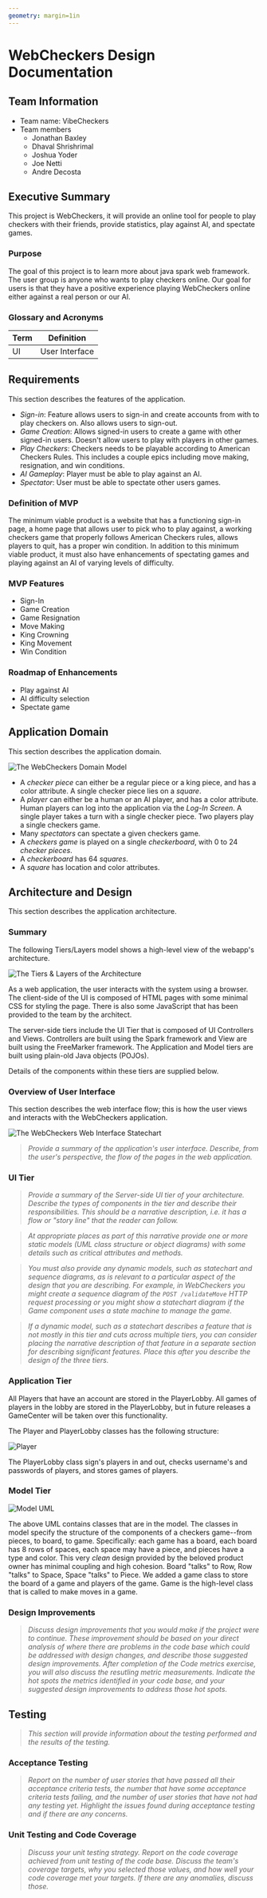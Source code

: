 ```yaml
--- 
geometry: margin=1in
---
```


# WebCheckers Design Documentation  

## Team Information  

- Team name: VibeCheckers
- Team members
  - Jonathan Baxley
  - Dhaval Shrishrimal
  - Joshua Yoder
  - Joe Netti
  - Andre Decosta

## Executive Summary
This project is WebCheckers, it will provide an online tool for people to play
checkers with their friends, provide statistics, play against AI, and spectate
games.

### Purpose
The goal of this project is to learn more about java spark web framework. The
user group is anyone who wants to play checkers online. Our goal for users is
that they have a positive experience playing WebCheckers online either against
a real person or our AI.

### Glossary and Acronyms  

| Term | Definition     |
|------|----------------|
| UI   | User Interface |

## Requirements  
This section describes the features of the application.

- *Sign-in*: Feature allows users to sign-in and create accounts from with to
  play checkers on. Also allows users to sign-out.
- *Game Creation*: Allows signed-in users to create a game with other
  signed-in users. Doesn't allow users to play with players in other games.
- *Play Checkers*: Checkers needs to be playable according to American
  Checkers Rules. This includes a couple epics including move making,
  resignation, and win conditions.
- *AI Gameplay*: Player must be able to play against an AI.
- *Spectator*: User must be able to spectate other users games.

### Definition of MVP  
The minimum viable product is a website that has a functioning sign-in page, a
home page that allows user to pick who to play against, a working checkers game
that properly follows American Checkers rules, allows players to quit, has a
proper win condition. In addition to this minimum viable product, it must also
have enhancements of spectating games and playing against an AI of varying levels
of difficulty.

### MVP Features

- Sign-In
- Game Creation
- Game Resignation
- Move Making
- King Crowning
- King Movement
- Win Condition

### Roadmap of Enhancements  

- Play against AI
- AI difficulty selection
- Spectate game

## Application Domain  
This section describes the application domain.

![The WebCheckers Domain Model](DomainAnalysisGroup.svg)

- A *checker piece* can either be a regular piece or a king piece, and has a color
  attribute. A single checker piece lies on a *square*.
- A *player* can either be a human or an AI player, and has a color attribute.
  Human players can log into the application via the *Log-In Screen*. A single player
  takes a turn with a single checker piece. Two players play a single checkers game.
- Many *spectators* can spectate a given checkers game.
- A *checkers game* is played on a single *checkerboard*, with 0 to 24 *checker pieces*.
- A *checkerboard* has 64 *squares*.
- A *square* has location and color attributes.

## Architecture and Design  
This section describes the application architecture.

### Summary  
The following Tiers/Layers model shows a high-level view of the webapp's
architecture.

![The Tiers & Layers of the Architecture](architecture-tiers-and-layers.png)

As a web application, the user interacts with the system using a
browser.  The client-side of the UI is composed of HTML pages with
some minimal CSS for styling the page.  There is also some JavaScript
that has been provided to the team by the architect.

The server-side tiers include the UI Tier that is composed of UI Controllers
and Views. Controllers are built using the Spark framework and View are built
using the FreeMarker framework. The Application and Model tiers are built
using plain-old Java objects (POJOs).

Details of the components within these tiers are supplied below.

### Overview of User Interface
This section describes the web interface flow; this is how the user views and
interacts with the WebCheckers application.

![The WebCheckers Web Interface Statechart](web-interface-placeholder.png)

> _Provide a summary of the application's user interface.  Describe, from
> the user's perspective, the flow of the pages in the web application._

### UI Tier  
> _Provide a summary of the Server-side UI tier of your architecture.
> Describe the types of components in the tier and describe their
> responsibilities.  This should be a narrative description, i.e. it has
> a flow or "story line" that the reader can follow._

> _At appropriate places as part of this narrative provide one or more
> static models (UML class structure or object diagrams) with some
> details such as critical attributes and methods._

> _You must also provide any dynamic models, such as statechart and
> sequence diagrams, as is relevant to a particular aspect of the design
> that you are describing.  For example, in WebCheckers you might create
> a sequence diagram of the `POST /validateMove` HTTP request processing
> or you might show a statechart diagram if the Game component uses a
> state machine to manage the game._

> _If a dynamic model, such as a statechart describes a feature that is
> not mostly in this tier and cuts across multiple tiers, you can
> consider placing the narrative description of that feature in a
> separate section for describing significant features. Place this after
> you describe the design of the three tiers._

### Application Tier  

All Players that have an account are stored in the PlayerLobby. All games of players in the lobby are stored in the PlayerLobby, but in future releases a GameCenter will be taken over this functionality.

The Player and PlayerLobby classes has the following structure:

![Player](player.png)

The PlayerLobby class sign's players in and out, checks username's and passwords of players, and stores games of players. 


### Model Tier  

![Model UML](board_uml.png)

The above UML contains classes that are in the model. The classes in model specify the structure of the components of a checkers game--from pieces, to board, to game. Specifically: each game has a board, each board has 8 rows of spaces, each space may have a piece, and pieces have a type and color. This very *clean* design provided by the beloved product owner has minimal coupling and high cohesion. Board "talks" to Row, Row "talks" to Space, Space "talks" to Piece. We added a game class to store the board of a game and players of the game. Game is the high-level class that is called to make moves in a game.


### Design Improvements  
> _Discuss design improvements that you would make if the project were
> to continue. These improvement should be based on your direct
> analysis of where there are problems in the code base which could be
> addressed with design changes, and describe those suggested design
> improvements. After completion of the Code metrics exercise, you
> will also discuss the resutling metric measurements.  Indicate the
> hot spots the metrics identified in your code base, and your
> suggested design improvements to address those hot spots._

## Testing  
> _This section will provide information about the testing performed
> and the results of the testing._

### Acceptance Testing  
> _Report on the number of user stories that have passed all their
> acceptance criteria tests, the number that have some acceptance
> criteria tests failing, and the number of user stories that
> have not had any testing yet. Highlight the issues found during
> acceptance testing and if there are any concerns._

### Unit Testing and Code Coverage  
> _Discuss your unit testing strategy. Report on the code coverage
> achieved from unit testing of the code base. Discuss the team's
> coverage targets, why you selected those values, and how well your
> code coverage met your targets. If there are any anomalies, discuss
> those._
